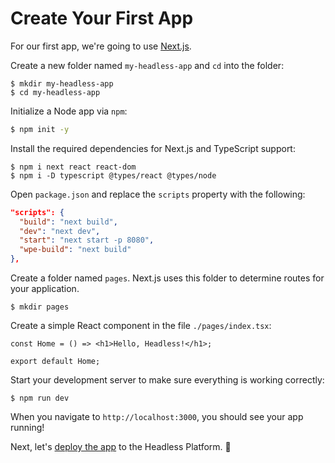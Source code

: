 # Create Your First App

For our first app, we're going to use [Next.js](https://nextjs.org/docs/).

Create a new folder named `my-headless-app` and `cd` into the folder:

```
$ mkdir my-headless-app
$ cd my-headless-app
```

Initialize a Node app via `npm`:

```bash
$ npm init -y
```

Install the required dependencies for Next.js and TypeScript support:

```
$ npm i next react react-dom
$ npm i -D typescript @types/react @types/node
```

Open `package.json` and replace the `scripts` property with the following:

```json
"scripts": {
  "build": "next build",
  "dev": "next dev",
  "start": "next start -p 8080",
  "wpe-build": "next build"
},
```

Create a folder named `pages`. Next.js uses this folder to determine routes for your application.

```
$ mkdir pages
```

Create a simple React component in the file `./pages/index.tsx`:

```tsx
const Home = () => <h1>Hello, Headless!</h1>;

export default Home;
```

Start your development server to make sure everything is working correctly:

```
$ npm run dev
```

When you navigate to `http://localhost:3000`, you should see your app running!

Next, let's [deploy the app](../deploy-app) to the Headless Platform. :rocket:
